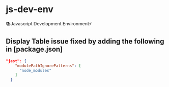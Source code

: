 # js-dev-env
:books:Javascript Development Environment:zap:

## Display Table issue fixed by adding the following in [package.json]

```json
"jest": {
    "modulePathIgnorePatterns": [
      "node_modules"
    ]
  }
  ```

